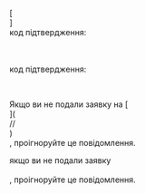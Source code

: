 [<br host>]<br action>код підтвердження:<br code>

<br url><br action>код підтвердження:

<br code>

Якщо ви не подали заявку на [<br host>](<br protocol>//<br host>)<br action>, проігноруйте це повідомлення.

якщо ви не подали заявку<br url><br action>, проігноруйте це повідомлення.
